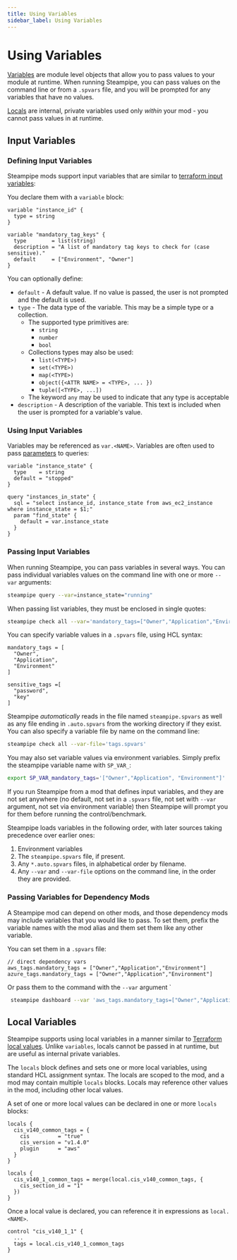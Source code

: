```yaml
---
title: Using Variables
sidebar_label: Using Variables
---
```


# Using Variables

[Variables](reference/mod-resources/variable) are module level objects that allow you to pass values to your module at runtime.  When running Steampipe, you can pass values on the command line or from a `.spvars` file, and you will be prompted for any variables that have no values.

[Locals](reference/mod-resources/locals) are internal, private variables used only *within* your mod - you cannot pass values in at runtime.

##  Input Variables

### Defining Input Variables
Steampipe mods support input variables that are similar to [terraform input variables](https://www.terraform.io/docs/language/values/variables.html):

You declare them with a `variable` block:
```hcl
variable "instance_id" {
  type = string
}

variable "mandatory_tag_keys" {
  type        = list(string)
  description = "A list of mandatory tag keys to check for (case sensitive)."
  default     = ["Environment", "Owner"]
}

```


You can optionally define:
- `default` - A default value.  If no value is passed, the user is not prompted and the default is used.
- `type` - The data type of the variable.  This may be a simple type or a collection.
  - The supported type primitives are:
    - `string`
    - `number`
    - `bool`
  - Collections types may also be used:
    - `list(<TYPE>)`
    - `set(<TYPE>)`
    - `map(<TYPE>)`
    - `object({<ATTR NAME> = <TYPE>, ... })`
    - `tuple([<TYPE>, ...])`
  - The keyword `any` may be used to indicate that any type is acceptable 
- `description` - A description of the variable.  This text is included when the user is prompted for a variable's value.

<!--
- `validation` - A block to define custom validation rules.
- `sensitive` - Allows you to suppress showing the variable's value in output.
-->

### Using Input Variables
Variables may be referenced as `var.<NAME>`.  Variables are often used to pass [parameters](mods/param-query) to queries:

```hcl
variable "instance_state" {
  type    = string
  default = "stopped" 
}

query "instances_in_state" {
  sql = "select instance_id, instance_state from aws_ec2_instance where instance_state = $1;" 
  param "find_state" {
    default = var.instance_state
  } 
}
```

### Passing Input Variables
When running Steampipe, you can pass variables in several ways.  You can pass individual variables values on the command line with one or more `--var` arguments:

```bash
steampipe query --var=instance_state="running"
```

When passing list variables, they must be enclosed in single quotes:

```bash
steampipe check all --var='mandatory_tags=["Owner","Application","Environment"]' --var='sensitive_tags=["password","key"]'
```

You can specify variable values in a `.spvars` file, using HCL syntax:
```hcl
mandatory_tags = [
  "Owner",
  "Application", 
  "Environment"
] 

sensitive_tags =[ 
  "password",
  "key"
]
```
Steampipe *automatically* reads in the file named `steampipe.spvars` as well as any file ending in `.auto.spvars` from the working directory if they exist.  You can also specify a variable file by name on the command line:
```bash
steampipe check all --var-file='tags.spvars'
```

You may also set variable values via environment variables.  Simply prefix the steampipe variable name with `SP_VAR_`:

```bash
export SP_VAR_mandatory_tags='["Owner","Application", "Environment"]' 
```

If you run Steampipe from a mod that defines input variables, and they are not set anywhere (no default, not set in a `.spvars` file, not set with `--var` argument, not set via environment variable) then Steampipe will prompt you for them before running the control/benchmark.

Steampipe loads variables in the following order, with later sources taking precedence over earlier ones:
1. Environment variables
1. The `steampipe.spvars` file, if present.
1. Any `*.auto.spvars` files, in alphabetical order by filename.
1. Any `--var` and `--var-file` options on the command line, in the order they are provided.


### Passing Variables for Dependency Mods

A Steampipe mod can depend on other mods, and those dependency mods may include variables that you would like to pass.  To set them, prefix the variable names with the mod alias and them set them like any other variable.

You can set them in a `.spvars` file:
```hcl
// direct dependency vars
aws_tags.mandatory_tags = ["Owner","Application","Environment"]
azure_tags.mandatory_tags = ["Owner","Application","Environment"]
```

Or pass them to the command with the `--var` argument `
```bash
 steampipe dashboard --var 'aws_tags.mandatory_tags=["Owner","Application","Environment"]'  --var 'azure_tags.mandatory_tags=["Owner","Application","Environment"]' --var 'gcp_labels.mandatory_labels=["Owner","Application","Environment"]'
 ```

##  Local Variables
Steampipe supports using local variables in a manner similar to [Terraform local values](https://www.terraform.io/docs/language/values/locals.html).  Unlike `variables`, locals cannot be passed in at runtime, but are useful as internal private variables.

The `locals` block defines and sets one or more local variables, using standard HCL assignment syntax.  The locals are scoped to the mod, and a mod may contain multiple `locals` blocks.  Locals may reference other values in the mod, including other local values.

A set of one or more local values can be declared in one or more `locals` blocks:
```hcl
locals {
  cis_v140_common_tags = {
    cis         = "true"
    cis_version = "v1.4.0"
    plugin      = "aws"
  }
}

locals {
  cis_v140_1_common_tags = merge(local.cis_v140_common_tags, {
    cis_section_id = "1"
  })
}
```

Once a local value is declared, you can reference it in expressions as `local.<NAME>`.
```hcl
control "cis_v140_1_1" {
  ...
  tags = local.cis_v140_1_common_tags
}
```
